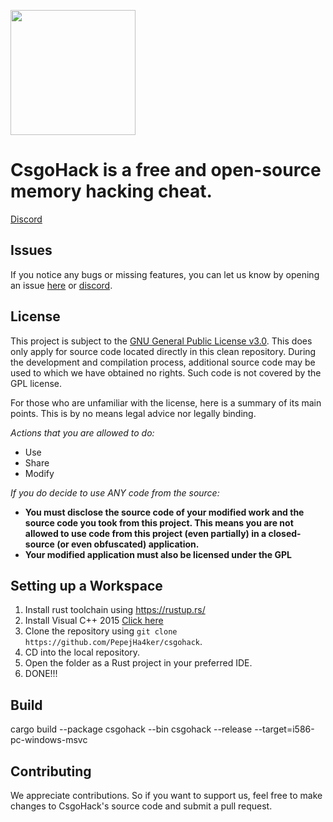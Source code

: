 <p>
    <img width="200" src="https://raw.githubusercontent.com/PepejHa4ker/csgohack/master/app.ico">
</p>

# CsgoHack is a free and open-source memory hacking cheat.

[Discord](https://discord.gg/NQxs6hpKC7)

## Issues
If you notice any bugs or missing features, you can let us know by opening an issue [here](https://github.com/PepejHa4kker/csgohack/issues) or [discord](https://discord.gg/NQxs6hpKC7).

## License
This project is subject to the [GNU General Public License v3.0](https://www.gnu.org/licenses/gpl-3.0.en.html). This does only apply for source code located directly in this clean repository. During the development and compilation process, additional source code may be used to which we have obtained no rights. Such code is not covered by the GPL license.

For those who are unfamiliar with the license, here is a summary of its main points. This is by no means legal advice nor legally binding.

*Actions that you are allowed to do:*

- Use
- Share
- Modify

*If you do decide to use ANY code from the source:*

- **You must disclose the source code of your modified work and the source code you took from this project. This means you are not allowed to use code from this project (even partially) in a closed-source (or even obfuscated) application.**
- **Your modified application must also be licensed under the GPL**

## Setting up a Workspace
1. Install rust toolchain using https://rustup.rs/
2. Install Visual C++ 2015 [Click here](https://www.microsoft.com/ru-ru/download/details.aspx?id=48145)
3. Clone the repository using `git clone https://github.com/PepejHa4ker/csgohack`.
4. CD into the local repository.
5. Open the folder as a Rust project in your preferred IDE.
6. DONE!!!

## Build
cargo build --package csgohack --bin csgohack --release --target=i586-pc-windows-msvc


## Contributing
We appreciate contributions. So if you want to support us, feel free to make changes to CsgoHack's source code and submit a pull request.


